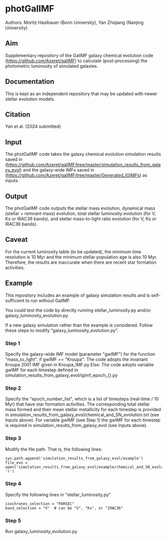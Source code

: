 # photGalIMF

Authors: Moritz Haslbauer (Bonn University), Yan Zhiqiang (Nanjing University)

## Aim

Supplementary repository of the GalIMF galaxy chemical evolution code (https://github.com/Azeret/galIMF) to calculate (post-processing) the photometric luminosity of simulated galaxies.

## Documentation

This is kept as an independent repository that may be updated with newer stellar evolution models.

## Citation

Yan et al. (2024 submitted)

## Input

The photGalIMF code takes the galaxy chemical evolution simulation results saved in (https://github.com/Azeret/galIMF/tree/master/simulation_results_from_galaxy_evol) and the galaxy-wide IMFs saved in (https://github.com/Azeret/galIMF/tree/master/Generated_IGIMFs) as inputs.

## Output

The photGalIMF code outputs the stellar mass evolution, dynamical mass (stellar + remnant mass) evolution, total stellar luminosity evolution (for V, Ks or IRAC36 bands), and stellar mass-to-light ratio evolution (for V, Ks or IRAC36 bands).

## Caveat

For the current luminosity table (to be updated), the minimum time resolution is 10 Myr and the minimum stellar population age is also 10 Myr. Therefore, the results are inaccurate when there are recent star formation activities.

## Example

This repository includes an example of galaxy simulation results and is self-sufficient to run without GalIMF.

You could test the code by directly running
stellar_luminosity.py
and/or
galaxy_luminosity_evolution.py

If a new galaxy simulation rather than the example is considered. Follow these steps to modify "galaxy_luminosity_evolution.py".

### Step 1

Specify the galaxy-wide IMF model (parameter "gwIMF") for the function "mass_to_light". 
if gwIMF == "Kroupa": The code adopts the invariant Kroupa 2001 IMF given in Kroupa_IMF.py
Else: The code adopts variable gwIMF for each timestep defined in simulation_results_from_galaxy_evol/igimf_epoch_{}.py

### Step 2

Specify the "epoch_number_list", which is a list of timesteps (real-time / 10 Myr) that have star formation activities. 
The corresponding total stellar mass formed and their mean stellar metallicity for each timestep is provided in simulation_results_from_galaxy_evol/chemical_and_SN_evolution.txt (see Inputs above).
For variable gwIMF (see Step 1) the gwIMF for each timestep is required in simulation_results_from_galaxy_evol (see Inputs above).

### Step 3

Modify the file path. That is, the following lines:
```
sys.path.append('simulation_results_from_galaxy_evol/example')
file_evo = open('simulation_results_from_galaxy_evol/example/chemical_and_SN_evolution.txt', 'r')
```

### Step 4

Specify the following lines in "stellar_luminosity.py"
```
isochrones_selection = "PARSEC"
band_selection = "V"  # can be "V", "Ks", or "IRAC36"
```

### Step 5

Run galaxy_luminosity_evolution.py
